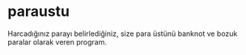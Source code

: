 # paraustu
Harcadığınız parayı belirlediğiniz, size para üstünü banknot ve bozuk paralar olarak veren program.
